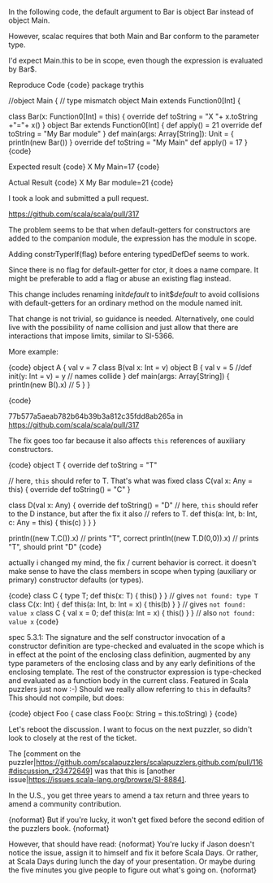 In the following code, the default argument to Bar is object Bar instead of object Main.

However, scalac requires that both Main and Bar conform to the parameter type.

I'd expect Main.this to be in scope, even though the expression is evaluated by Bar$.

Reproduce Code
{code}
package trythis

//object Main { // type mismatch
object Main extends Function0[Int] {

  class Bar(x: Function0[Int] = this) {
    override def toString = "X "+ x.toString +"="+ x()
  }
  object Bar extends Function0[Int] {
    def apply() = 21
    override def toString = "My Bar module"
  }
  def main(args: Array[String]): Unit = {
    println(new Bar())
  }
  override def toString = "My Main"
  def apply() = 17
}
{code}

Expected result
{code}
X My Main=17
{code}

Actual Result
{code}
X My Bar module=21
{code}

I took a look and submitted a pull request.

https://github.com/scala/scala/pull/317

The problem seems to be that when default-getters for constructors are added to the companion module, the expression has the module in scope.

Adding constrTyperIf(flag) before entering typedDefDef seems to work.

Since there is no flag for default-getter for ctor, it does a name compare. It might be preferable to add a flag or abuse an existing flag instead.

This change includes renaming init$default$ to init$$default$ to avoid collisions with default-getters for an ordinary method on the module named init. 

That change is not trivial, so guidance is needed. Alternatively, one could live with the possibility of name collision and just allow that there are interactions that impose limits, similar to SI-5366.

More example: 

{code}
object A {
  val v = 7
  class B(val x: Int = v)
  object B {
    val v = 5
    //def init(y: Int = v) = y  // names collide
  }
  def main(args: Array[String]) {
    println(new B().x) // 5
  }
}

{code}





77b577a5aeab782b64b39b3a812c35fdd8ab265a
in
https://github.com/scala/scala/pull/317

The fix goes too far because it also affects `this` references of auxiliary constructors.

{code}
object T {
  override def toString = "T"

  // here, `this` should refer to T. That's what was fixed
  class C(val x: Any = this) {
    override def toString() = "C"
  }

  class D(val x: Any) {
    override def toString() = "D"
    // here, `this` should refer to the D instance, but after the fix it also
    // refers to T.
    def this(a: Int, b: Int, c: Any = this) { this(c) }
  }
}

println((new T.C()).x)     // prints "T", correct
println((new T.D(0,0)).x)  // prints "T", should print "D"
{code}

actually i changed my mind, the fix / current behavior is correct. it doesn't make sense to have the class members in scope when typing (auxiliary or primary) constructor defaults (or types).

{code}
class C { type T; def this(x: T) { this() } }                 // gives `not found: type T`
class C(x: Int) { def this(a: Int, b: Int = x) { this(b) } }  // gives `not found: value x`
class C { val x = 0; def this(a: Int = x) { this() } }        // also  `not found: value x`
{code}

spec 5.3.1: The signature and the self constructor invocation of a constructor definition are type-checked and evaluated in the scope which is in effect at the point of the enclosing class definition, augmented by any type parameters of the enclosing class and by any early definitions of the enclosing template. The rest of the constructor expression is type-checked and evaluated as a function body in the current class.
Featured in Scala puzzlers just now :-) Should we really allow referring to `this` in defaults? This should not compile, but does: 

{code}
object Foo {
case class Foo(x: String = this.toString)
}
{code}

Let's reboot the discussion.
I want to focus on the next puzzler, so didn't look to closely at the rest of the ticket.

The [comment on the puzzler|https://github.com/scalapuzzlers/scalapuzzlers.github.com/pull/116#discussion_r23472649] was that this is [another issue|https://issues.scala-lang.org/browse/SI-8884].

In the U.S., you get three years to amend a tax return and three years to amend a community contribution.

{noformat}
But if you're lucky, it won't get fixed before the second edition of the puzzlers book.
{noformat}

However, that should have read:
{noformat}
You're lucky if Jason doesn't notice the issue, assign it to himself and fix it before Scala Days. 
Or rather, at Scala Days during lunch the day of your presentation. Or maybe during the five
minutes you give people to figure out what's going on.
{noformat}
